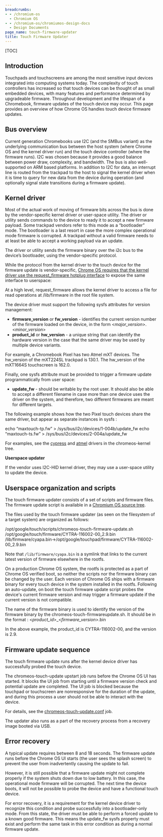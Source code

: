 ```yaml
---
breadcrumbs:
- - /chromium-os
  - Chromium OS
- - /chromium-os/chromiumos-design-docs
  - Design Documents
page_name: touch-firmware-updater
title: Touch Firmware Updater
---
```


[TOC]

## Introduction

Touchpads and touchscreens are among the most sensitive input devices integrated
into computing systems today. The complexity of touch controllers has increased
so that touch devices can be thought of as small embedded devices, with many
features and performance determined by upgradeable firmware. Throughout
development and the lifespan of a Chromebook, firmware updates of the touch
device may occur. This page provides an overview of how Chrome OS handles touch
device firmware updates.

## Bus overview

Current generation Chromebooks use I2C (and the SMBus variant) as the underlying
communication bus between the host system (where Chrome OS and the kernel driver
run) and the touch device controller (where the firmware runs). I2C was chosen
because it provides a good balance between power draw, complexity, and
bandwidth. The bus is also well-supported on ARM based platforms. In addition to
I2C for data, an interrupt line is routed from the trackpad to the host to
signal the kernel driver when it is time to query for new data from the device
during operation (and optionally signal state transitions during a firmware
update).

## Kernel driver

Most of the actual work of moving of firmware bits across the bus is done by the
vendor-specific kernel driver or user-space utility. The driver or utility sends
commands to the device to ready it to accept a new firmware payload. Some
trackpad vendors refer to this mode as a “bootloader” mode. The bootloader is a
last resort in case the more complex operational mode firmware is corrupted. A
trackpad without a valid firmware needs to at least be able to accept a working
payload via an update.

The driver or utility sends the firmware binary over the i2c bus to the device’s
bootloader, using the vendor-specific protocol.

While the protocol from the kernel driver to the touch device for the firmware
update is vendor-specific, [Chrome OS requires that the kernel driver use the
request_firmware hotplug
interface](https://www.kernel.org/doc/Documentation/firmware_class/README) to
expose the same interface to userspace:

At a high level, request_firmware allows the kernel driver to access a file for
read operations at /lib/firmware in the root file system.

The device driver must support the following sysfs attributes for version
management:

*   **firmware_version** or **fw_version** - identifies the current
            version number of the firmware loaded on the device, in the form
            &lt;*major_version*&gt;.&lt;*minor_version*&gt;
*   **product_id** or **hw_version** - a unique string that can identify
            the hardware version in the case that the same driver may be used by
            multiple device variants.

For example, a Chromebook Pixel has two Atmel mXT devices. The hw_version of the
mXT224SL trackpad is 130.1. The hw_version of the mXT1664S touchscreen is 162.0.

Finally, one sysfs attribute must be provided to trigger a firmware update
programmatically from user space:

*   **update_fw** - should be writable by the root user. It should also
            be able to accept a different filename in case more than one device
            uses the driver on the system, and therefore, two different
            firmwares are meant for different targets.

The following example shows how the two Pixel touch devices share the same
driver, but appear as separate instances in sysfs :

echo “maxtouch-tp.fw” &gt; /sys/bus/i2c/devices/1-004b/update_fw echo
“maxtouch-ts.fw” &gt; /sys/bus/i2c/devices/2-004a/update_fw

For examples, see the
[cypress](https://chromium.googlesource.com/chromiumos/third_party/kernel/+/refs/heads/chromeos-3.4/drivers/input/mouse/cyapa.c)
and
[atmel](https://chromium.googlesource.com/chromiumos/third_party/kernel/+/refs/heads/chromeos-3.4/drivers/input/touchscreen/atmel_mxt_ts.c)
drivers in the chromeos-kernel tree.

**Userspace updater**

If the vendor uses I2C-HID kernel driver, they may use a user-space utility to
update the device.

## Userspace organization and scripts

The touch firmware updater consists of a set of scripts and firmware files. The
firmware update script is available in a [Chromium OS source
tree](http://git.chromium.org/gitweb/).

The files used by the touch firmware updater (as seen on the filesystem of a
target system) are organized as follows:

/opt/google/touch/scripts/chromeos-touch-firmware-update.sh
/opt/google/touch/firmware/CYTRA-116002-00_2.9.bin
/lib/firmware/cyapa.bin-&gt;/opt/google/touchpad/firmware/CYTRA-116002-00_2.9.bin

Note that `/lib/firmware/cyapa.bin` is a symlink that links to the current
latest version of firmware elsewhere in the rootfs.

On a production Chrome OS system, the rootfs is protected as a part of Chrome OS
verified boot, so neither the scripts nor the firmware binary can be changed by
the user. Each version of Chrome OS ships with a firmware binary for every touch
device in the system installed in the rootfs. Following an auto-update, on boot
the touch firmware update script probes the device's current firmware version
and may trigger a firmware update if the current version is not compatible.

The name of the firmware binary is used to identify the version of the firmware
binary by the chromeos-touch-firmwareupdate.sh. It should be in the format :
&lt;*product_id*&gt;_&lt;*firmware_version*&gt;.bin

In the above example, the product_id is CYTRA-116002-00, and the version is 2.9.

## Firmware update sequence

The touch firmware update runs after the kernel device driver has successfully
probed the touch device.

The chromeos-touch-update upstart job runs before the Chrome OS UI has started.
It blocks the UI job from starting until a firmware version check and potential
update are completed. The UI job is blocked because the touchpad or touchscreen
are nonresponsive for the duration of the update, and during this process a user
should not be able to interact with the device.

For details, see the
[chromeos-touch-update.conf](http://git.chromium.org/gitweb/) job.

The updater also runs as a part of the recovery process from a recovery image
booted via USB.

## Error recovery

A typical update requires between 8 and 18 seconds. The firmware update runs
before the Chrome OS UI starts (the user sees the splash screen) to prevent the
user from inadvertently causing the update to fail.

However, it is still possible that a firmware update might not complete properly
if the system shuts down due to low battery. In this case, the operational mode
firmware will be corrupted. The next time the device boots, it will not be
possible to probe the device and have a functional touch device.

For error recovery, it is a requirement for the kernel device driver to
recognize this condition and probe successfully into a bootloader-only mode.
From this state, the driver must be able to perform a forced update to a known
good firmware. This means the update_fw sysfs property must exist and perform
the same task in this error condition as during a normal firmware update.